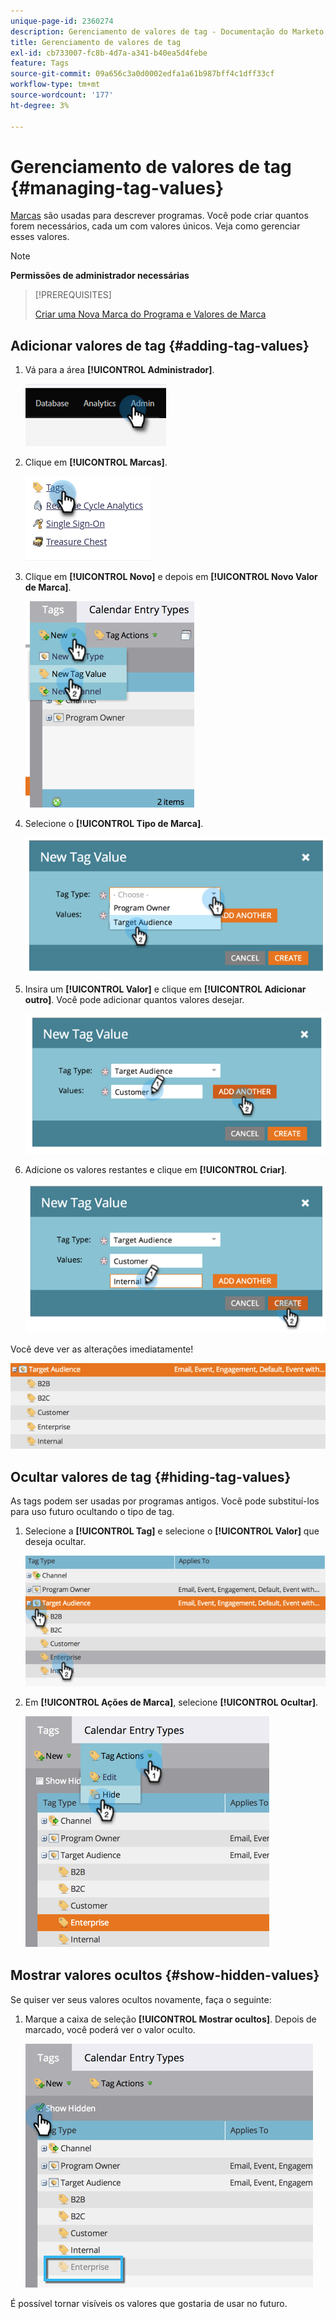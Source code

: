```yaml
---
unique-page-id: 2360274
description: Gerenciamento de valores de tag - Documentação do Marketo - Documentação do produto
title: Gerenciamento de valores de tag
exl-id: cb733007-fc8b-4d7a-a341-b40ea5d4febe
feature: Tags
source-git-commit: 09a656c3a0d0002edfa1a61b987bff4c1dff33cf
workflow-type: tm+mt
source-wordcount: '177'
ht-degree: 3%

---
```


# Gerenciamento de valores de tag {#managing-tag-values}

[Marcas](/help/marketo/product-docs/core-marketo-concepts/programs/working-with-programs/understanding-tags.md) são usadas para descrever programas. Você pode criar quantos forem necessários, cada um com valores únicos. Veja como gerenciar esses valores.

>[!NOTE]
>
>**Permissões de administrador necessárias**

>[!PREREQUISITES]
>
>[Criar uma Nova Marca do Programa e Valores de Marca](/help/marketo/product-docs/administration/tags/create-a-new-program-tag-and-tag-values.md)

## Adicionar valores de tag {#adding-tag-values}

1. Vá para a área **[!UICONTROL Administrador]**.

   ![](assets/managing-tag-values-1.png)

1. Clique em **[!UICONTROL Marcas]**.

   ![](assets/managing-tag-values-2.png)

1. Clique em **[!UICONTROL Novo]** e depois em **[!UICONTROL Novo Valor de Marca]**.

   ![](assets/managing-tag-values-3.png)

1. Selecione o **[!UICONTROL Tipo de Marca]**.

   ![](assets/managing-tag-values-4.png)

1. Insira um **[!UICONTROL Valor]** e clique em **[!UICONTROL Adicionar outro]**. Você pode adicionar quantos valores desejar.

   ![](assets/managing-tag-values-5.png)

1. Adicione os valores restantes e clique em **[!UICONTROL Criar]**.

   ![](assets/managing-tag-values-6.png)

Você deve ver as alterações imediatamente!

![](assets/managing-tag-values-7.png)

## Ocultar valores de tag {#hiding-tag-values}

As tags podem ser usadas por programas antigos. Você pode substituí-los para uso futuro ocultando o tipo de tag.

1. Selecione a **[!UICONTROL Tag]** e selecione o **[!UICONTROL Valor]** que deseja ocultar.

   ![](assets/managing-tag-values-8.png)

1. Em **[!UICONTROL Ações de Marca]**, selecione **[!UICONTROL Ocultar]**.

   ![](assets/managing-tag-values-9.png)

## Mostrar valores ocultos {#show-hidden-values}

Se quiser ver seus valores ocultos novamente, faça o seguinte:

1. Marque a caixa de seleção **[!UICONTROL Mostrar ocultos]**. Depois de marcado, você poderá ver o valor oculto.

   ![](assets/managing-tag-values-10.png)

É possível tornar visíveis os valores que gostaria de usar no futuro.

